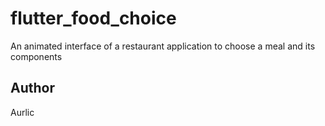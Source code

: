 # flutter_food_choice

An animated interface of a restaurant application to choose a meal and its components

## Author
Aurlic